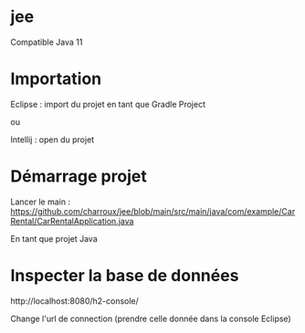 # jee

Compatible Java 11

# Importation

Eclipse : import du projet en tant que Gradle Project

ou 

Intellij : open du projet

# Démarrage projet

Lancer le main : https://github.com/charroux/jee/blob/main/src/main/java/com/example/CarRental/CarRentalApplication.java

En tant que projet Java

# Inspecter la base de données 

http://localhost:8080/h2-console/

Change l'url de connection (prendre celle donnée dans la console Eclipse)
